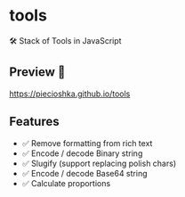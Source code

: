 # tools

🛠 Stack of Tools in JavaScript

## Preview 🎉

<https://piecioshka.github.io/tools>

## Features

* :white_check_mark: Remove formatting from rich text
* :white_check_mark: Encode / decode Binary string
* :white_check_mark: Slugify (support replacing polish chars)
* :white_check_mark: Encode / decode Base64 string
* :white_check_mark: Calculate proportions
